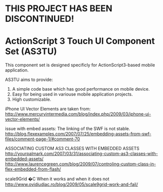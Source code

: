 # THIS PROJECT HAS BEEN DISCONTINUED!

ActionScript 3 Touch UI Component Set (AS3TU)
====================

This component set is designed specificly for ActionScript3-based mobile application. 

AS3TU aims to provide:
 1. A simple code base which has good performance on mobile device.
 2. Easy for being used in variouse mobile application projects.
 3. High customizable.

iPhone UI Vector Elements are taken from: 
http://www.mercuryintermedia.com/blog/index.php/2009/03/iphone-ui-vector-elements/

issue with embed assets: The linking of the SWF is not stable.
http://blog.flexexamples.com/2007/07/25/embedding-assets-from-swf-files/comment-page-1/#comment-70

ASSOCIATING CUSTOM AS3 CLASSES WITH EMBEDDED ASSETS
http://yourpalmark.com/2007/03/31/associating-custom-as3-classes-with-embedded-assets/
http://www.laurencegreen.com/blog/2009/07/controling-custom-class-in-flex-embedded-from-flash/

scale9Grid �C When it works and when it does not
http://www.ovidiudiac.ro/blog/2009/05/scale9grid-work-and-fail/  
